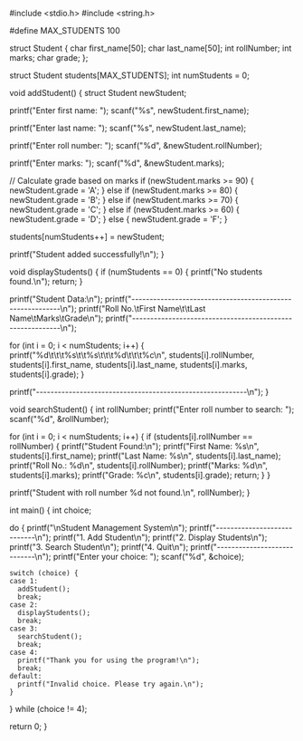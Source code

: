 #include <stdio.h>
#include <string.h>

#define MAX_STUDENTS 100

struct Student {
  char first_name[50];
  char last_name[50];
  int rollNumber;
  int marks;
  char grade;
};

struct Student students[MAX_STUDENTS];
int numStudents = 0;

void addStudent() {
  struct Student newStudent;

  printf("Enter first name: ");
  scanf("%s", newStudent.first_name);

  printf("Enter last name: ");
  scanf("%s", newStudent.last_name);

  printf("Enter roll number: ");
  scanf("%d", &newStudent.rollNumber);

  printf("Enter marks: ");
  scanf("%d", &newStudent.marks);

  // Calculate grade based on marks
  if (newStudent.marks >= 90) {
    newStudent.grade = 'A';
  } else if (newStudent.marks >= 80) {
    newStudent.grade = 'B';
  } else if (newStudent.marks >= 70) {
    newStudent.grade = 'C';
  } else if (newStudent.marks >= 60) {
    newStudent.grade = 'D';
  } else {
    newStudent.grade = 'F';
  }

  students[numStudents++] = newStudent;

  printf("Student added successfully!\n");
}

void displayStudents() {
  if (numStudents == 0) {
    printf("No students found.\n");
    return;
  }

  printf("Student Data:\n");
  printf("----------------------------------------------------------\n");
  printf("Roll No.\tFirst Name\t\tLast Name\tMarks\tGrade\n");
  printf("----------------------------------------------------------\n");

  for (int i = 0; i < numStudents; i++) {
    printf("%d\t\t\t%s\t\t%s\t\t\t%d\t\t\t%c\n", students[i].rollNumber, students[i].first_name, students[i].last_name, students[i].marks, students[i].grade);
  }

  printf("----------------------------------------------------------\n");
}

void searchStudent() {
  int rollNumber;
  printf("Enter roll number to search: ");
  scanf("%d", &rollNumber);

  for (int i = 0; i < numStudents; i++) {
    if (students[i].rollNumber == rollNumber) {
      printf("Student Found:\n");
      printf("First Name: %s\n", students[i].first_name);
      printf("Last Name: %s\n", students[i].last_name);
      printf("Roll No.: %d\n", students[i].rollNumber);
      printf("Marks: %d\n", students[i].marks);
      printf("Grade: %c\n", students[i].grade);
      return;
    }
  }

  printf("Student with roll number %d not found.\n", rollNumber);
}

int main() {
  int choice;

  do {
    printf("\nStudent Management System\n");
    printf("----------------------------\n");
    printf("1. Add Student\n");
    printf("2. Display Students\n");
    printf("3. Search Student\n");
    printf("4. Quit\n");
    printf("----------------------------\n");
    printf("Enter your choice: ");
    scanf("%d", &choice);

    switch (choice) {
    case 1:
      addStudent();
      break;
    case 2:
      displayStudents();
      break;
    case 3:
      searchStudent();
      break;
    case 4:
      printf("Thank you for using the program!\n");
      break;
    default:
      printf("Invalid choice. Please try again.\n");
    }
  } while (choice != 4);

  return 0;
}



